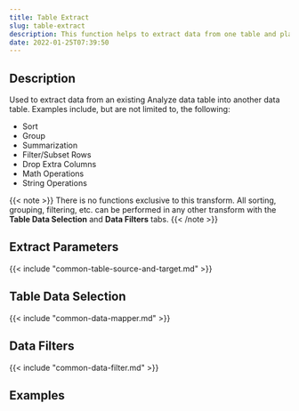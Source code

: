 ```yaml
---
title: Table Extract
slug: table-extract
description: This function helps to extract data from one table and place it in another
date: 2022-01-25T07:39:50
---
```



## Description


Used to extract data from an existing Analyze data table into another data table. Examples include, but are not limited to, the following:


* Sort
* Group
* Summarization
* Filter/Subset Rows
* Drop Extra Columns
* Math Operations
* String Operations

{{< note >}}
There is no functions exclusive to this transform. All sorting, grouping, filtering, etc. can be performed in any other transform with the **Table Data Selection** and **Data Filters** tabs.
{{< /note >}}


## Extract Parameters

{{< include "common-table-source-and-target.md" >}}
## Table Data Selection

{{< include "common-data-mapper.md" >}}


## Data Filters

{{< include "common-data-filter.md" >}}



## **Examples**

